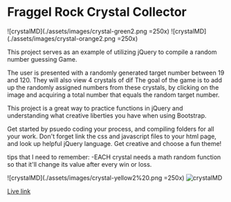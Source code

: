 # Fraggel Rock Crystal Collector
![crystalMD](./assets/images/crystal-green2.png =250x)
![crystalMD](./assets/images/crystal-orange2.png =250x)

This project serves as an example of utilizing jQuery to compile a random number guessing Game.

The user is presented with a randomly generated target number between 19 and 120. They will also view 4 crystals of dif
The goal of the game is to add up the randomly assigned numbers from these crystals, by clicking on the image and acquiring a total number that equals the random target number.

This project is a great way to practice functions in jQuery and understanding what creative liberties you have when using Bootstrap.

Get started by psuedo coding your process, and compiling folders for all your work. Don't forget link the css and javascript files to your html page, and look up helpful jQuery language.
Get creative and choose a fun theme!

tips that I need to remember: -EACH crystal needs a math random function so that it'll change its value after every win or loss.

![crystalMD](./assets/images/crystal-yellow2%20.png =250x)
![crystalMD](./assets/images/crystal-purple2.png=250x)


[Live link](https://kristendlr.github.io/unit-4-game/)
